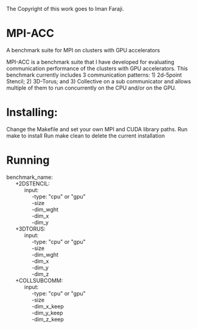 The Copyright of this work goes to Iman Faraji. 

# MPI-ACC
A benchmark suite for MPI on clusters with GPU accelerators 

MPI-ACC is a benchmark suite that I have developed for evaluating communication performance of the clusters with GPU accelerators. This benchmark currently includes 3 communication patterns: 1) 2d-5point Stencil; 2) 3D-Torus; and 3) Collective on a sub communicator and allows multiple of them to run concurrently on the CPU and/or on the GPU. 

# Installing:
Change the Makefile and set your own MPI and CUDA library paths.
Run make to install
Run make clean to delete the current installation


# Running

benchmark_name: <br />
&nbsp;&nbsp;&nbsp;&nbsp;&nbsp;&nbsp;+2DSTENCIL: <br />
&nbsp;&nbsp;&nbsp;&nbsp;&nbsp;&nbsp;&nbsp;&nbsp;&nbsp;&nbsp;&nbsp;&nbsp;input: <br />
&nbsp;&nbsp;&nbsp;&nbsp;&nbsp;&nbsp;&nbsp;&nbsp;&nbsp;&nbsp;&nbsp;&nbsp;&nbsp;&nbsp;&nbsp;&nbsp;&nbsp;-type: "cpu" or "gpu" <br />
&nbsp;&nbsp;&nbsp;&nbsp;&nbsp;&nbsp;&nbsp;&nbsp;&nbsp;&nbsp;&nbsp;&nbsp;&nbsp;&nbsp;&nbsp;&nbsp;&nbsp;-size <br />
&nbsp;&nbsp;&nbsp;&nbsp;&nbsp;&nbsp;&nbsp;&nbsp;&nbsp;&nbsp;&nbsp;&nbsp;&nbsp;&nbsp;&nbsp;&nbsp;&nbsp;-dim_wght <br />
&nbsp;&nbsp;&nbsp;&nbsp;&nbsp;&nbsp;&nbsp;&nbsp;&nbsp;&nbsp;&nbsp;&nbsp;&nbsp;&nbsp;&nbsp;&nbsp;&nbsp;-dim_x <br />
&nbsp;&nbsp;&nbsp;&nbsp;&nbsp;&nbsp;&nbsp;&nbsp;&nbsp;&nbsp;&nbsp;&nbsp;&nbsp;&nbsp;&nbsp;&nbsp;&nbsp;-dim_y <br />
&nbsp;&nbsp;&nbsp;&nbsp;&nbsp;&nbsp;+3DTORUS: <br />
&nbsp;&nbsp;&nbsp;&nbsp;&nbsp;&nbsp;&nbsp;&nbsp;&nbsp;&nbsp;&nbsp;&nbsp;input: <br />
&nbsp;&nbsp;&nbsp;&nbsp;&nbsp;&nbsp;&nbsp;&nbsp;&nbsp;&nbsp;&nbsp;&nbsp;&nbsp;&nbsp;&nbsp;&nbsp;&nbsp;-type: "cpu" or "gpu" <br />
&nbsp;&nbsp;&nbsp;&nbsp;&nbsp;&nbsp;&nbsp;&nbsp;&nbsp;&nbsp;&nbsp;&nbsp;&nbsp;&nbsp;&nbsp;&nbsp;&nbsp;-size <br />
&nbsp;&nbsp;&nbsp;&nbsp;&nbsp;&nbsp;&nbsp;&nbsp;&nbsp;&nbsp;&nbsp;&nbsp;&nbsp;&nbsp;&nbsp;&nbsp;&nbsp;-dim_wght <br />
&nbsp;&nbsp;&nbsp;&nbsp;&nbsp;&nbsp;&nbsp;&nbsp;&nbsp;&nbsp;&nbsp;&nbsp;&nbsp;&nbsp;&nbsp;&nbsp;&nbsp;-dim_x <br />
&nbsp;&nbsp;&nbsp;&nbsp;&nbsp;&nbsp;&nbsp;&nbsp;&nbsp;&nbsp;&nbsp;&nbsp;&nbsp;&nbsp;&nbsp;&nbsp;&nbsp;-dim_y <br />
&nbsp;&nbsp;&nbsp;&nbsp;&nbsp;&nbsp;&nbsp;&nbsp;&nbsp;&nbsp;&nbsp;&nbsp;&nbsp;&nbsp;&nbsp;&nbsp;&nbsp;-dim_z <br />
&nbsp;&nbsp;&nbsp;&nbsp;&nbsp;&nbsp;+COLLSUBCOMM: <br />
&nbsp;&nbsp;&nbsp;&nbsp;&nbsp;&nbsp;&nbsp;&nbsp;&nbsp;&nbsp;&nbsp;&nbsp;input: <br />
&nbsp;&nbsp;&nbsp;&nbsp;&nbsp;&nbsp;&nbsp;&nbsp;&nbsp;&nbsp;&nbsp;&nbsp;&nbsp;&nbsp;&nbsp;&nbsp;&nbsp;-type: "cpu" or "gpu" <br />
&nbsp;&nbsp;&nbsp;&nbsp;&nbsp;&nbsp;&nbsp;&nbsp;&nbsp;&nbsp;&nbsp;&nbsp;&nbsp;&nbsp;&nbsp;&nbsp;&nbsp;-size <br />
&nbsp;&nbsp;&nbsp;&nbsp;&nbsp;&nbsp;&nbsp;&nbsp;&nbsp;&nbsp;&nbsp;&nbsp;&nbsp;&nbsp;&nbsp;&nbsp;&nbsp;-dim_x_keep <br />
&nbsp;&nbsp;&nbsp;&nbsp;&nbsp;&nbsp;&nbsp;&nbsp;&nbsp;&nbsp;&nbsp;&nbsp;&nbsp;&nbsp;&nbsp;&nbsp;&nbsp;-dim_y_keep <br />
&nbsp;&nbsp;&nbsp;&nbsp;&nbsp;&nbsp;&nbsp;&nbsp;&nbsp;&nbsp;&nbsp;&nbsp;&nbsp;&nbsp;&nbsp;&nbsp;&nbsp;-dim_z_keep <br />
